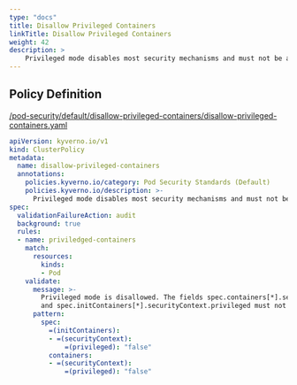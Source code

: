 ```yaml
---
type: "docs"
title: Disallow Privileged Containers
linkTitle: Disallow Privileged Containers
weight: 42
description: >
    Privileged mode disables most security mechanisms and must not be allowed.
---
```


## Policy Definition
<a href="https://github.com/kyverno/policies/raw/main//pod-security/default/disallow-privileged-containers/disallow-privileged-containers.yaml" target="-blank">/pod-security/default/disallow-privileged-containers/disallow-privileged-containers.yaml</a>

```yaml
apiVersion: kyverno.io/v1
kind: ClusterPolicy
metadata:
  name: disallow-privileged-containers
  annotations:
    policies.kyverno.io/category: Pod Security Standards (Default)
    policies.kyverno.io/description: >-
      Privileged mode disables most security mechanisms and must not be allowed.
spec:
  validationFailureAction: audit
  background: true
  rules:
  - name: priviledged-containers
    match:
      resources:
        kinds:
        - Pod
    validate:
      message: >-
        Privileged mode is disallowed. The fields spec.containers[*].securityContext.privileged
        and spec.initContainers[*].securityContext.privileged must not be set to true.
      pattern:
        spec:
          =(initContainers):
          - =(securityContext):
              =(privileged): "false"          
          containers:
          - =(securityContext):
              =(privileged): "false"
```
